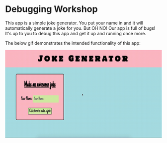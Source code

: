 # Debugging Workshop

This app is a simple joke generator. You put your name in and it will automatically generate a joke for you. But OH NO! Our app is full of bugs! It's up to you to debug this app and get it up and running once more.

The below gif demonstrates the intended functionality of this app:

![debugging workshop](./debuggingworkshop.gif "Debugging Workshop gif")
